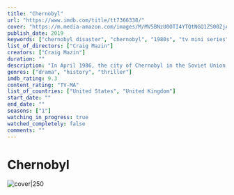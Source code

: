 ```yaml
---
title: "Chernobyl"
url: "https://www.imdb.com/title/tt7366338/"
cover: "https://m.media-amazon.com/images/M/MV5BNzU0OTI4YTQtNGQ1ZS00ZjA4LTg3MTMtZjkyZWNjN2RiZDJmXkEyXkFqcGc@._V1_.jpg"
publish_date: 2019
keywords: ["chernobyl disaster", "chernobyl", "1980s", "tv mini series", "nuclear accident"]
list_of_directors: ["Craig Mazin"]
creators: ["Craig Mazin"]
duration: ""
description: "In April 1986, the city of Chernobyl in the Soviet Union suffers one of the worst nuclear disasters in the history of mankind. Consequently, many heroes put their lives on the line in the following days, weeks and months."
genres: ["drama", "history", "thriller"]
imdb_rating: 9.3
content_rating: "TV-MA"
list_of_countries: ["United States", "United Kingdom"]
start_date: ""
end_date: ""
seasons: ["1"]
watching_in_progress: true
watched_completely: false
comments: ""
---
```


# Chernobyl

![cover|250](https://m.media-amazon.com/images/M/MV5BNzU0OTI4YTQtNGQ1ZS00ZjA4LTg3MTMtZjkyZWNjN2RiZDJmXkEyXkFqcGc@._V1_.jpg)
